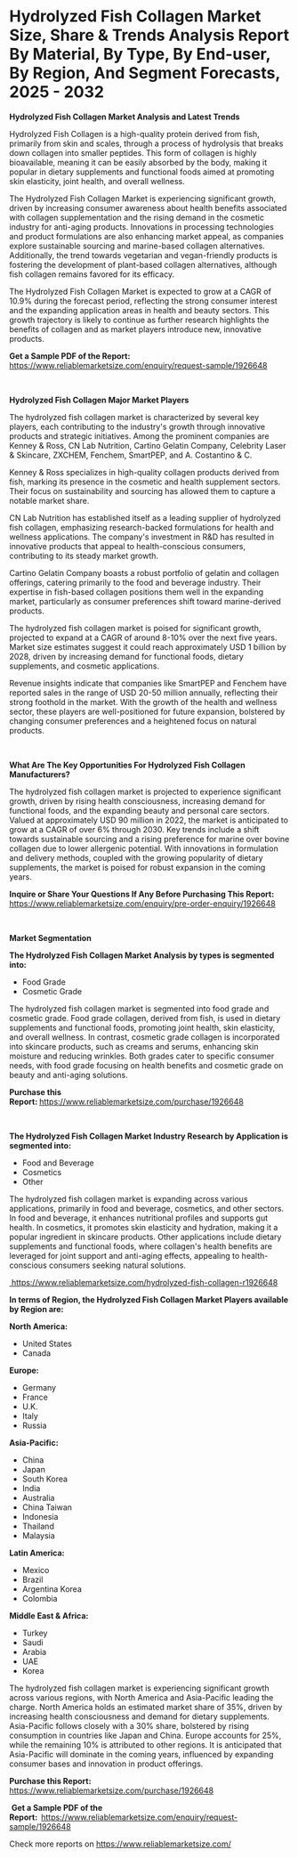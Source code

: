 <p><h1>Hydrolyzed Fish Collagen Market Size, Share & Trends Analysis Report By Material, By Type, By End-user, By Region, And Segment Forecasts, 2025 - 2032</h1></p><p><strong>Hydrolyzed Fish Collagen Market Analysis and Latest Trends</strong></p>
<p><p>Hydrolyzed Fish Collagen is a high-quality protein derived from fish, primarily from skin and scales, through a process of hydrolysis that breaks down collagen into smaller peptides. This form of collagen is highly bioavailable, meaning it can be easily absorbed by the body, making it popular in dietary supplements and functional foods aimed at promoting skin elasticity, joint health, and overall wellness. </p><p>The Hydrolyzed Fish Collagen Market is experiencing significant growth, driven by increasing consumer awareness about health benefits associated with collagen supplementation and the rising demand in the cosmetic industry for anti-aging products. Innovations in processing technologies and product formulations are also enhancing market appeal, as companies explore sustainable sourcing and marine-based collagen alternatives. Additionally, the trend towards vegetarian and vegan-friendly products is fostering the development of plant-based collagen alternatives, although fish collagen remains favored for its efficacy.</p><p>The Hydrolyzed Fish Collagen Market is expected to grow at a CAGR of 10.9% during the forecast period, reflecting the strong consumer interest and the expanding application areas in health and beauty sectors. This growth trajectory is likely to continue as further research highlights the benefits of collagen and as market players introduce new, innovative products.</p></p>
<p><strong>Get a Sample PDF of the Report:&nbsp;</strong> <a href="https://www.reliablemarketsize.com/enquiry/request-sample/1926648?utm_campaign=3172&utm_medium=2&utm_source=Github&utm_content=ia&utm_term=28032025&utm_id=hydrolyzed-fish-collagen">https://www.reliablemarketsize.com/enquiry/request-sample/1926648</a></p>
<p>&nbsp;</p>
<p><strong>Hydrolyzed Fish Collagen Major Market Players</strong></p>
<p><p>The hydrolyzed fish collagen market is characterized by several key players, each contributing to the industry's growth through innovative products and strategic initiatives. Among the prominent companies are Kenney & Ross, CN Lab Nutrition, Cartino Gelatin Company, Celebrity Laser & Skincare, ZXCHEM, Fenchem, SmartPEP, and A. Costantino & C.</p><p>Kenney & Ross specializes in high-quality collagen products derived from fish, marking its presence in the cosmetic and health supplement sectors. Their focus on sustainability and sourcing has allowed them to capture a notable market share.</p><p>CN Lab Nutrition has established itself as a leading supplier of hydrolyzed fish collagen, emphasizing research-backed formulations for health and wellness applications. The company's investment in R&D has resulted in innovative products that appeal to health-conscious consumers, contributing to its steady market growth.</p><p>Cartino Gelatin Company boasts a robust portfolio of gelatin and collagen offerings, catering primarily to the food and beverage industry. Their expertise in fish-based collagen positions them well in the expanding market, particularly as consumer preferences shift toward marine-derived products.</p><p>The hydrolyzed fish collagen market is poised for significant growth, projected to expand at a CAGR of around 8-10% over the next five years. Market size estimates suggest it could reach approximately USD 1 billion by 2028, driven by increasing demand for functional foods, dietary supplements, and cosmetic applications.</p><p>Revenue insights indicate that companies like SmartPEP and Fenchem have reported sales in the range of USD 20-50 million annually, reflecting their strong foothold in the market. With the growth of the health and wellness sector, these players are well-positioned for future expansion, bolstered by changing consumer preferences and a heightened focus on natural products.</p></p>
<p>&nbsp;</p>
<p><strong>What Are The Key Opportunities For Hydrolyzed Fish Collagen Manufacturers?</strong></p>
<p><p>The hydrolyzed fish collagen market is projected to experience significant growth, driven by rising health consciousness, increasing demand for functional foods, and the expanding beauty and personal care sectors. Valued at approximately USD 90 million in 2022, the market is anticipated to grow at a CAGR of over 6% through 2030. Key trends include a shift towards sustainable sourcing and a rising preference for marine over bovine collagen due to lower allergenic potential. With innovations in formulation and delivery methods, coupled with the growing popularity of dietary supplements, the market is poised for robust expansion in the coming years.</p></p>
<p><strong>Inquire or Share Your Questions If Any Before Purchasing This Report:</strong> <a href="https://www.reliablemarketsize.com/enquiry/pre-order-enquiry/1926648?utm_campaign=3172&utm_medium=2&utm_source=Github&utm_content=ia&utm_term=28032025&utm_id=hydrolyzed-fish-collagen">https://www.reliablemarketsize.com/enquiry/pre-order-enquiry/1926648</a></p>
<p>&nbsp;</p>
<p><strong>Market Segmentation</strong></p>
<p><strong>The Hydrolyzed Fish Collagen Market Analysis by types is segmented into:</strong></p>
<p><ul><li>Food Grade</li><li>Cosmetic Grade</li></ul></p>
<p><p>The hydrolyzed fish collagen market is segmented into food grade and cosmetic grade. Food grade collagen, derived from fish, is used in dietary supplements and functional foods, promoting joint health, skin elasticity, and overall wellness. In contrast, cosmetic grade collagen is incorporated into skincare products, such as creams and serums, enhancing skin moisture and reducing wrinkles. Both grades cater to specific consumer needs, with food grade focusing on health benefits and cosmetic grade on beauty and anti-aging solutions.</p></p>
<p><strong>Purchase this Report:&nbsp;</strong><a href="https://www.reliablemarketsize.com/purchase/1926648?utm_campaign=3172&utm_medium=2&utm_source=Github&utm_content=ia&utm_term=28032025&utm_id=hydrolyzed-fish-collagen">https://www.reliablemarketsize.com/purchase/1926648</a></p>
<p>&nbsp;</p>
<p><strong>The Hydrolyzed Fish Collagen Market Industry Research by Application is segmented into:</strong></p>
<p><ul><li>Food and Beverage</li><li>Cosmetics</li><li>Other</li></ul></p>
<p><p>The hydrolyzed fish collagen market is expanding across various applications, primarily in food and beverage, cosmetics, and other sectors. In food and beverage, it enhances nutritional profiles and supports gut health. In cosmetics, it promotes skin elasticity and hydration, making it a popular ingredient in skincare products. Other applications include dietary supplements and functional foods, where collagen's health benefits are leveraged for joint support and anti-aging effects, appealing to health-conscious consumers seeking natural solutions.</p></p>
<p><a href="https://www.reliablemarketsize.com/hydrolyzed-fish-collagen-r1926648?utm_campaign=3172&utm_medium=2&utm_source=Github&utm_content=ia&utm_term=28032025&utm_id=hydrolyzed-fish-collagen">&nbsp;https://www.reliablemarketsize.com/hydrolyzed-fish-collagen-r1926648</a></p>
<p><strong>In terms of Region, the Hydrolyzed Fish Collagen Market Players available by Region are:</strong></p>
<p>
    <p> <strong> North America: </strong>
        <ul>
            <li>United States</li>
            <li>Canada</li>
        </ul>
        </p> 
    <p> <strong> Europe: </strong>
        <ul>
            <li>Germany</li>
            <li>France</li>
            <li>U.K.</li>
            <li>Italy</li>
            <li>Russia</li>
        </ul>
        </p> 
    <p> <strong> Asia-Pacific: </strong>
        <ul>
            <li>China</li>
            <li>Japan</li>
            <li>South Korea</li>
            <li>India</li>
            <li>Australia</li>
            <li>China Taiwan</li>
            <li>Indonesia</li>
            <li>Thailand</li>
            <li>Malaysia</li>
        </ul>
        </p> 
    <p> <strong> Latin America: </strong>
        <ul>
            <li>Mexico</li>
            <li>Brazil</li>
            <li>Argentina Korea</li>
            <li>Colombia</li>
        </ul>
        </p> 
    <p> <strong> Middle East & Africa: </strong>
        <ul>
            <li>Turkey</li>
            <li>Saudi</li>
            <li>Arabia</li>
            <li>UAE</li>
            <li>Korea</li>
        </ul>
    </p>
    </p>
<p><p>The hydrolyzed fish collagen market is experiencing significant growth across various regions, with North America and Asia-Pacific leading the charge. North America holds an estimated market share of 35%, driven by increasing health consciousness and demand for dietary supplements. Asia-Pacific follows closely with a 30% share, bolstered by rising consumption in countries like Japan and China. Europe accounts for 25%, while the remaining 10% is attributed to other regions. It is anticipated that Asia-Pacific will dominate in the coming years, influenced by expanding consumer bases and innovation in product offerings.</p></p>
<p><strong>Purchase this Report: </strong><a href="https://www.reliablemarketsize.com/purchase/1926648?utm_campaign=3172&utm_medium=2&utm_source=Github&utm_content=ia&utm_term=28032025&utm_id=hydrolyzed-fish-collagen">https://www.reliablemarketsize.com/purchase/1926648</a></p>
<p>&nbsp;<strong>Get a Sample PDF of the Report:&nbsp;&nbsp;</strong><a href="https://www.reliablemarketsize.com/enquiry/request-sample/1926648?utm_campaign=3172&utm_medium=2&utm_source=Github&utm_content=ia&utm_term=28032025&utm_id=hydrolyzed-fish-collagen">https://www.reliablemarketsize.com/enquiry/request-sample/1926648</a></p>
<p><strong></strong></p>
<p>Check more reports on <a href="https://www.reliablemarketsize.com/?utm_campaign=3172&utm_medium=2&utm_source=Github&utm_content=ia&utm_term=28032025&utm_id=hydrolyzed-fish-collagen">https://www.reliablemarketsize.com/</a></p>